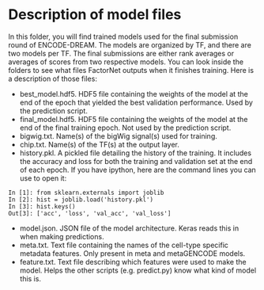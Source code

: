 Description of model files
==========================
In this folder, you will find trained models used for the final submission round of ENCODE-DREAM. The models are organized by TF, and there are two models per TF. The final submissions are either rank averages or averages of scores from two respective models. You can look inside the folders to see what files FactorNet outputs when it finishes training. Here is a description of those files:

* best_model.hdf5. HDF5 file containing the weights of the model at the end of the epoch that yielded the best validation performance. Used by the prediction script.
* final_model.hdf5. HDF5 file containing the weights of the model at the end of the final training epoch. Not used by the prediction script.
* bigwig.txt. Name(s) of the bigWig signal(s) used for training.
* chip.txt. Name(s) of the TF(s) at the output layer.
* history.pkl. A pickled file detailing the history of the training. It includes the accuracy and loss for both the training and validation set at the end of each epoch. If you have ipython, here are the command lines you can use to open it:
```
In [1]: from sklearn.externals import joblib
In [2]: hist = joblib.load('history.pkl')
In [3]: hist.keys()
Out[3]: ['acc', 'loss', 'val_acc', 'val_loss']
```

* model.json. JSON file of the model architecture. Keras reads this in when making predictions.
* meta.txt. Text file containing the names of the cell-type specific metadata features. Only present in meta and metaGENCODE models. 
* feature.txt. Text file describing which features were used to make the model. Helps the other scripts (e.g. predict.py) know what kind of model this is.	
